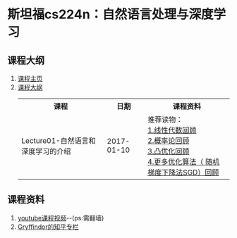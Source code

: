 # 斯坦福cs224n：自然语言处理与深度学习
##  课程大纲
1. [课程主页](https://web.stanford.edu/class/cs224n/index.html)
2. [课程大纲](https://web.stanford.edu/class/cs224n/syllabus.html)
	 <table>
			<tr>
				<th>课程</th>
				<th>日期</th>
				<th>课程资料</th>
			</tr>
			<tr>
				<td>Lecture01-自然语言和深度学习的介绍</td>
				<td>2017-01-10</td>
				<td>
				推荐读物：</br>
				<a href="http://cs229.stanford.edu/section/cs229-linalg.pdf">1.线性代数回顾</a></br>
				<a href="http://cs229.stanford.edu/section/cs229-prob.pdf">2.概率论回顾</a></br>
				<a href="http://cs229.stanford.edu/section/cs229-cvxopt.pdf">3.凸优化回顾</a></br>
				<a href="http://cs231n.github.io/optimization-1/">4.更多优化算法（ 随机梯度下降法SGD）回顾</a>
				</td>
			</tr>
	</table>
## 课程资料
1. [youtube课程视频](https://www.youtube.com/channel/UCdKG2JnvPu6mY1NDXYFfN0g)--(ps:需翻墙)
2. [Gryffindor的知乎专栏](https://zhuanlan.zhihu.com/blueblood)
